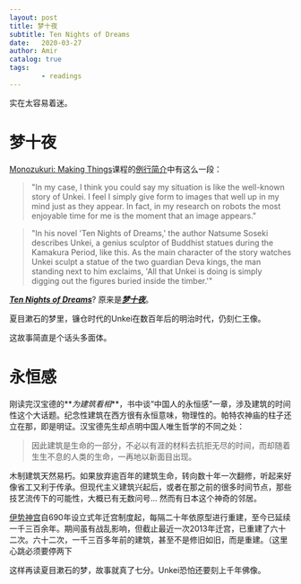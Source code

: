 ```yaml
---
layout: post
title: 梦十夜
subtitle: Ten Nights of Dreams
date:   2020-03-27
author: Amir
catalog: true
tags:
        - readings
---
```

实在太容易着迷。

# 梦十夜

[Monozukuri: Making Things][Monozukuri]课程的[例行简介][简介]中有这么一段：

>"In my case, I think you could say my situation is like the well-known story of Unkei. I feel I simply give form to images that well up in my mind just as they appear. In fact, in my research on robots the most enjoyable time for me is the moment that an image appears."

>"In his novel 'Ten Nights of Dreams,' the author Natsume Soseki describes Unkei, a genius sculptor of Buddhist statues during the Kamakura Period, like this. As the main character of the story watches Unkei sculpt a statue of the two guardian Deva kings, the man standing next to him exclaims, 'All that Unkei is doing is simply digging out the figures buried inside the timber.'"

[**_Ten Nights of Dreams_**][Ten Nights of Dreams]? 原来是[**_梦十夜_**][梦十夜]。

夏目漱石的梦里，镰仓时代的Unkei在数百年后的明治时代，仍刻仁王像。

这故事简直是个话头多面体。

# 永恒感

刚读完汉宝德的**_为建筑看相_**，书中谈“中国人的永恒感”一章，涉及建筑的时间性这个大话题。纪念性建筑在西方很有永恒意味，物理性的。帕特农神庙的柱子还立在那，即是明证。汉宝德先生却点明中国人唯生哲学的不同之处：

>因此建筑是生命的一部分，不必以有涯的材料去抗拒无尽的时间，而却随着生生不息的人类的生命，一再地以新面目出现。

木制建筑天然易朽。如果放弃逾百年的建筑生命，转向数十年一次翻修，听起来好像省工又利于传承。但现代主义建筑兴起后，或者在那之前的很多时间节点，那些技艺流传下的可能性，大概已有无数问号... 然而有日本这个神奇的邻居。

[伊势神宫][伊势神宫]自690年设立式年迁宫制度起，每隔二十年依原型进行重建，至今已延续一千三百余年。期间虽有战乱影响，但截止最近一次2013年迁宫，已重建了六十二次。六十二次，一千三百多年前的建筑，甚至不是修旧如旧，而是重建。（这里心跳必须要停两下

这样再读夏目漱石的梦，故事就真了七分。Unkei恐怕还要刻上千年佛像。

[Monozukuri]: https://www.edx.org/course/monozukuri-making-things
[简介]: https://www.titech.ac.jp/english/research/stories/shigeo_hirose.html
[Ten Nights of  Dreams]: https://en.wikipedia.org/wiki/Ten_Nights_of_Dreams
[梦十夜]: https://bearshosetsu.blogspot.com/2019/09/10Dream6.html
[伊势神宫]: https://zh.wikipedia.org/wiki/%E4%BC%8A%E5%8A%BF%E7%A5%9E%E5%AE%AB
